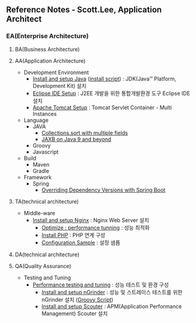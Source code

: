 ## Reference Notes - Scott.Lee, Application Architect

### EA(Enterprise Architecture)

1. BA(Business Architecture)

2. AA(Application Architecture)
    * Development Environment
      + [Install and setup Java](AA/install.n.setup.java.md) ([install script](AA/install.n.setup.java.script.md)) : JDK(Java™ Platform, Development Kit) 설치
      + [Eclipse IDE Setup](eclipse.ide.setup.md) : J2EE 개발을 위한 통합개발환경 도구 Eclipse IDE 설치
      + [Apache Tomcat Setup](apache.tomcat.setup.md) : Tomcat Servlet Container - Multi Instances
    * Language
      + JAVA
        - [Collections.sort with multiple fields](AA/Java/collections.sort.sample.md)
        - [JAXB on Java 9 and beyond](AA/Java/jaxb.on.java.9.n.beyond.md)
      + Groovy
      + Javascript
    * Build
      + Maven
      + Gradle
    * Framework
      + Spring
        - [Overriding Dependency Versions with Spring Boot](AA/Framework/springboot.transitive.dependency.md)


3. TA(technical architecture)
    * Middle-ware
      + [Install and setup Nginx](TA/nginx/install.n.setup.md) : Nginx Web Server 설치
        - [Optimize : performance tunning](TA/nginx/optimize.performance.tunning.md) : 성능 최적화
        - [Install PHP](TA/nginx/install.n.setup.php.md) : PHP 연계 구성
        - [Configuration Sample](TA/nginx/configuration.sample.md) : 설정 샘픔
      
4. DA(technical architecture)

5. QA(Quality Assurance)
    * Testing and Tuning
      + [Performance testing and tuning](QA/performance.testing.and.tuning.md) : 성능 테스트 및 환경 구성
        - [Install and setup nGrinder](QA/install.n.setup.ngrinder.md) : 성능 및 스트레이스 테스트를 위한 nGrinder 설치 ([Groovy Script](QA/ngrinder.groovy.script.md))
        - [Install and setup Scouter](QA/install.n.setup.scouter.md) : APM(Application Performance Management) Scouter 설치
